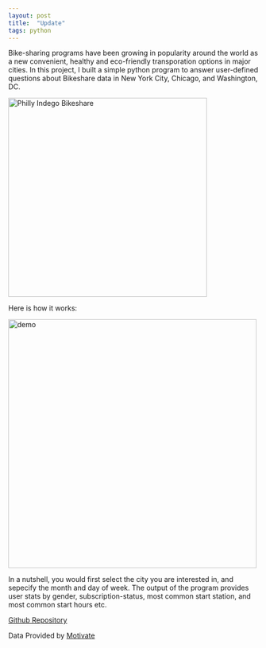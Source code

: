 ```yaml
---
layout: post
title:  "Update"
tags: python
---
```


Bike-sharing programs have been growing in popularity around the world as a new convenient, healthy and eco-friendly transporation options in major cities. In this project, I built a simple python program to answer user-defined questions about Bikeshare data in New York City, Chicago, and Washington, DC. 

<a title="Tyree303, CC BY-SA 4.0 &lt;https://creativecommons.org/licenses/by-sa/4.0&gt;, via Wikimedia Commons" href="https://commons.wikimedia.org/wiki/File:Philly_Indego_Bikeshare.jpg"><img width="400" alt="Philly Indego Bikeshare" src="https://upload.wikimedia.org/wikipedia/commons/thumb/9/9f/Philly_Indego_Bikeshare.jpg/256px-Philly_Indego_Bikeshare.jpg"></a>

Here is how it works: 

<img src="https://github.com/tanyayt/bikeshare/blob/main/demo.gif?raw=true" alt="demo" width="500" margin="5"/>

In a nutshell, you would first select the city you are interested in, and sepecify the month and day of week. The output of the program provides user stats by gender, subscription-status, most common start station, and most common start hours etc. 

[Github Repository](https://github.com/tanyayt/bikeshare)

Data Provided by  [Motivate](https://www.motivateco.com/)



# 